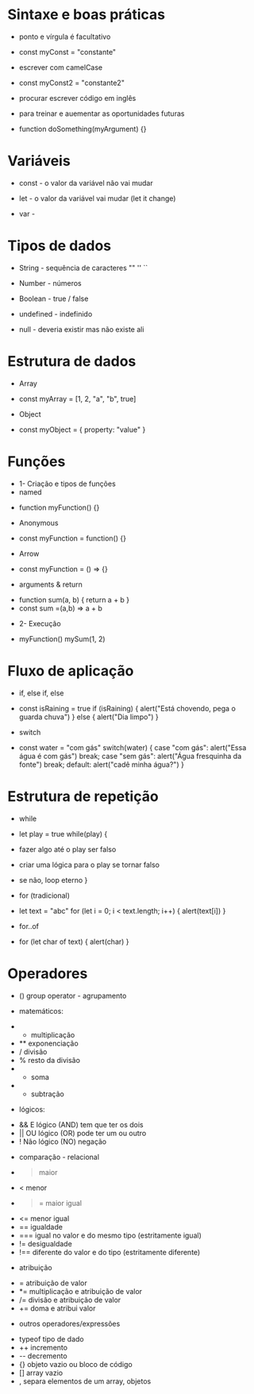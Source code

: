 # Sintaxe e boas práticas 
 * ponto e vírgula é facultativo 
  - const myConst = "constante"

 * escrever com camelCase
  - const myConst2 = "constante2" 

 * procurar escrever código em inglês

 * para treinar e auementar as oportunidades futuras 
  - function doSomething(myArgument) {} 

# Variáveis 
 * const - o valor da variável não vai mudar

 * let - o valor da variável vai mudar (let it change) 

 * var - 

# Tipos de dados 
 * String - sequência de caracteres "" '' ``

 * Number - números 

 * Boolean - true / false 

 * undefined - indefinido 

 * null - deveria existir mas não existe ali 

# Estrutura de dados 
 * Array 
  - const myArray = [1, 2, "a", "b", true] 

 * Object 
  - const myObject = { property: "value" } 

# Funções 
 * 1- Criação e tipos de funções 
 * named 
  - function myFunction() {} 

 * Anonymous 
  - const myFunction = function() {} 

 * Arrow 
  - const myFunction = () => {} 

 * arguments & return 
  - function sum(a, b) { 
    return a + b } 
  - const sum =(a,b) => a + b 

 * 2- Execução 
  - myFunction() 
    mySum(1, 2) 

# Fluxo de aplicação 
 * if, else if, else 
  - const isRaining = true 
    if (isRaining) { 
       alert("Está chovendo, pega o guarda chuva") }
    else { alert("Dia limpo") } 

 * switch
  - const water = "com gás"
    switch(water) { 
      case "com gás":
        alert("Essa água é com gás")
        break;
      case "sem gás":
        alert("Água fresquinha da fonte")
        break;
      default: 
        alert("cadê minha água?") } 

# Estrutura de repetição 
 * while 
  - let play = true 
    while(play) {
 * fazer algo até o play ser falso 
 * criar uma lógica para o play se tornar falso
 * se não, loop eterno }

 * for (tradicional) 
  - let text = "abc"
    for (let i = 0; i < text.length; i++) {
     alert(text[i]) } 

 * for..of 
  - for (let char of text) { 
     alert(char) } 

# Operadores 
 * () group operator - agrupamento 

 * matemáticos:
  - * multiplicação 
  - ** exponenciação 
  - / divisão 
  - % resto da divisão 
  - + soma 
  - - subtração 

 * lógicos: 
  - && E lógico (AND) tem que ter os dois
  - || OU lógico (OR) pode ter um ou outro 
  - ! Não lógico (NO) negação 

 * comparação - relacional 
  - > maior 
  - < menor  
  - >= maior igual 
  - <= menor igual 
  - == igualdade
  - === igual no valor e do mesmo tipo (estritamente igual) 
  - != desigualdade 
  - !== diferente do valor e do tipo (estritamente diferente) 

 * atribuição 
  - = atribuição de valor 
  - *= multiplicação e atribuição de valor 
  - /= divisão e atribuição de valor
  - += doma e atribui valor 

 * outros operadores/expressões 
  - typeof tipo de dado 
  - ++ incremento 
  - -- decremento 
  - {} objeto vazio ou bloco de código 
  - [] array vazio 
  - , separa elementos de um array, objetos 